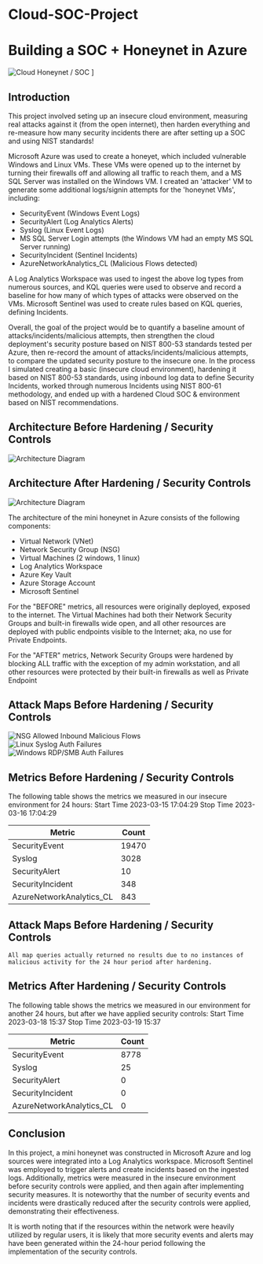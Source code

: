 # Cloud-SOC-Project

# Building a SOC + Honeynet in Azure
![Cloud Honeynet / SOC](https://github.com/pkure/Cloud-SOC-Project/assets/108906109/9ed0af00-d4cd-4837-9ef3-f9637890b4de)
]




## Introduction

This project involved seting up an insecure cloud environment, measuring real attacks against it (from the open internet), then harden everything and re-measure how many security incidents there are after setting up a SOC and using NIST standards!

Microsoft Azure was used to create a honeyet, which included vulnerable Windows and Linux VMs. These VMs were opened up to the internet by turning their firewalls off and allowing all traffic to reach them, and a MS SQL Server was installed on the Windows VM. I created an 'attacker' VM to generate some additional logs/signin attempts for the 'honeynet VMs', including:

- SecurityEvent (Windows Event Logs)
- SecurityAlert (Log Analytics Alerts)
- Syslog (Linux Event Logs)
- MS SQL Server Login attempts (the Windows VM had an empty MS SQL Server running)
- SecurityIncident (Sentinel Incidents)
- AzureNetworkAnalytics_CL (Malicious Flows detected)

A Log Analytics Workspace was used to ingest the above log types from numerous sources, and KQL queries were used to observe and record a baseline for how many of which types of attacks were observed on the VMs. Microsoft Sentinel was used to create rules based on KQL queries, defining Incidents. 

Overall, the goal of the project would be to quantify a baseline amount of attacks/incidents/malicious attempts, then strengthen the cloud deployment's security posture based on NIST 800-53 standards tested per Azure, then re-record the amount of attacks/incidents/malicious attempts, to compare the updated security posture to the insecure one. In the process I simulated creating a basic (insecure cloud environment), hardening it based on NIST 800-53 standards, using inbound log data to define Security Incidents, worked through numerous Incidents using NIST 800-61 methodology, and ended up with a hardened Cloud SOC & environment based on NIST recommendations.


## Architecture Before Hardening / Security Controls
![Architecture Diagram](https://i.imgur.com/aBDwnKb.jpg)

## Architecture After Hardening / Security Controls
![Architecture Diagram](https://i.imgur.com/YQNa9Pp.jpg)

The architecture of the mini honeynet in Azure consists of the following components:

- Virtual Network (VNet)
- Network Security Group (NSG)
- Virtual Machines (2 windows, 1 linux)
- Log Analytics Workspace
- Azure Key Vault
- Azure Storage Account
- Microsoft Sentinel

For the "BEFORE" metrics, all resources were originally deployed, exposed to the internet. The Virtual Machines had both their Network Security Groups and built-in firewalls wide open, and all other resources are deployed with public endpoints visible to the Internet; aka, no use for Private Endpoints.

For the "AFTER" metrics, Network Security Groups were hardened by blocking ALL traffic with the exception of my admin workstation, and all other resources were protected by their built-in firewalls as well as Private Endpoint

## Attack Maps Before Hardening / Security Controls
![NSG Allowed Inbound Malicious Flows](https://i.imgur.com/1qvswSX.png)<br>
![Linux Syslog Auth Failures](https://i.imgur.com/G1YgZt6.png)<br>
![Windows RDP/SMB Auth Failures](https://i.imgur.com/ESr9Dlv.png)<br>

## Metrics Before Hardening / Security Controls

The following table shows the metrics we measured in our insecure environment for 24 hours:
Start Time 2023-03-15 17:04:29
Stop Time 2023-03-16 17:04:29

| Metric                   | Count
| ------------------------ | -----
| SecurityEvent            | 19470
| Syslog                   | 3028
| SecurityAlert            | 10
| SecurityIncident         | 348
| AzureNetworkAnalytics_CL | 843

## Attack Maps Before Hardening / Security Controls

```All map queries actually returned no results due to no instances of malicious activity for the 24 hour period after hardening.```

## Metrics After Hardening / Security Controls

The following table shows the metrics we measured in our environment for another 24 hours, but after we have applied security controls:
Start Time 2023-03-18 15:37
Stop Time	2023-03-19 15:37

| Metric                   | Count
| ------------------------ | -----
| SecurityEvent            | 8778
| Syslog                   | 25
| SecurityAlert            | 0
| SecurityIncident         | 0
| AzureNetworkAnalytics_CL | 0

## Conclusion

In this project, a mini honeynet was constructed in Microsoft Azure and log sources were integrated into a Log Analytics workspace. Microsoft Sentinel was employed to trigger alerts and create incidents based on the ingested logs. Additionally, metrics were measured in the insecure environment before security controls were applied, and then again after implementing security measures. It is noteworthy that the number of security events and incidents were drastically reduced after the security controls were applied, demonstrating their effectiveness.

It is worth noting that if the resources within the network were heavily utilized by regular users, it is likely that more security events and alerts may have been generated within the 24-hour period following the implementation of the security controls.
